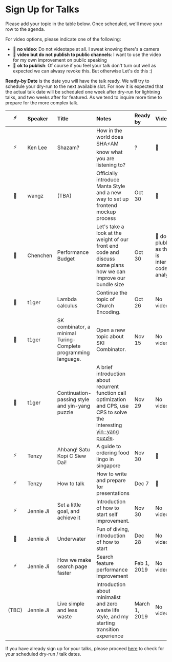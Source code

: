 # Sign Up for Talks

Please add your topic in the table below. Once scheduled, we'll move your row to the agenda.

For video options, please indicate one of the following:

- :see_no_evil: **no video**: Do not videotape at all. I sweat knowing there's a camera
- 🐒 **video but do not publish to public channels**: I want to use the video for my own improvement on public speaking
- 🦍 **ok to publish**: Of course if you feel your talk don't turn out well as expected we can alwasy revoke this. But otherwise Let's do this :)

**Ready-by Date** is the date you will have the talk ready. We will try to schedule your dry-run to the next available slot. For now it is expected that the actual talk date will be scheduled one week after dry-run for lightning talks, and two weeks after for featured. As we tend to inquire more time to prepare for the more complex talk.

| ⚡️ | Speaker  | Title              | Notes                                                                                                           | Ready by | Video                                               |
| :-: | :------- | :----------------- | :-------------------------------------------------------------------------------------------------------------- | :------- | :-------------------------------------------------- |
| ⚡️ | Ken Lee  | Shazam?            | How in the world does SHA⚡️AM know what you are listening to?                                                  | ?        | 🦍                                                  |
| 🌚  | wangz    | (TBA)              | Officially introduce Manta Style and a new way to set up frontend mockup process                                | Oct 30   | 🦍                                                  |
| 🌚  | Chenchen | Performance Budget | Let's take a look at the weight of our front end code and discuss some plans how we can improve our bundle size | Oct 30   | 🐒 don't plublish as this is internal code analysis |
| 🌚  | t1ger | Lambda calculus | Continue the topic of Church Encoding.| Oct 26 | No video |
| 🌚  | t1ger | SK combinator, a minimal Turing-Complete programming language. | Open a new topic about SKI Combinator.| Nov 15 | No video |
| 🌚  | t1ger | Continuation-passing style and yin-yang puzzle | A brief introduction about recurrent function call optimization and CPS, use CPS to solve the interesting [yin-yang puzzle](https://everything2.com/title/call%252Fcc+yin-yang+puzzle).| Nov 29 | No video |
| ⚡️ | Tenzy | Ahbang! Satu Kopi C Siew Dai! | A guide to ordering food lingo in singapore | Nov 30 | 🦍|
| ⚡️ | Tenzy | How to talk | How to write and prepare for presentations | Dec 7 | 🦍|
| ⚡️ | Jennie Ji | Set a little goal, and achieve it | Introduction of how to start self improvement. | Nov 30 | No video |
| 🌚 | Jennie Ji | Underwater | Fun of diving, introduction of how to start | Dec 28 | No video |
| ⚡️ | Jennie Ji | How we make search page faster | Search feature performance improvement | Feb 1, 2019 | No video |
| (TBC) | Jennie Ji | Live simple and less waste | Introduction about minimalist and zero waste life style, and my starting transition experience | March 1, 2019 | No video |

If you have already sign up for your talks, please proceed [here](./scheduled-dry-runs.md) to check for your scheduled dry-run / talk dates.
